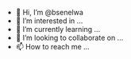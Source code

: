 - 👋 Hi, I’m @bsenelwa
- 👀 I’m interested in ...
- 🌱 I’m currently learning ...
- 💞️ I’m looking to collaborate on ...
- 📫 How to reach me ...

<!---
bsenelwa/bsenelwa is a ✨ special ✨ repository because its `README.md` (this file) appears on your GitHub profile.
You can click the Preview link to take a look at your changes.
--->
